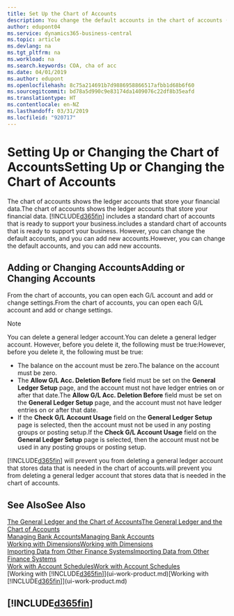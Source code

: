 ```yaml
---
title: Set Up the Chart of Accounts
description: You change the default accounts in the chart of accounts (COA), and you can add new accounts.
author: edupont04
ms.service: dynamics365-business-central
ms.topic: article
ms.devlang: na
ms.tgt_pltfrm: na
ms.workload: na
ms.search.keywords: COA, cha of acc
ms.date: 04/01/2019
ms.author: edupont
ms.openlocfilehash: 8c75a214691b7d9886958866517afbb1d68b6f60
ms.sourcegitcommit: bd78a5d990c9e83174da1409076c22df8b35eafd
ms.translationtype: HT
ms.contentlocale: en-NZ
ms.lasthandoff: 03/31/2019
ms.locfileid: "920717"
---
```

# <a name="setting-up-or-changing-the-chart-of-accounts"></a><span data-ttu-id="08bd3-103">Setting Up or Changing the Chart of Accounts</span><span class="sxs-lookup"><span data-stu-id="08bd3-103">Setting Up or Changing the Chart of Accounts</span></span>
<span data-ttu-id="08bd3-104">The chart of accounts shows the ledger accounts that store your financial data.</span><span class="sxs-lookup"><span data-stu-id="08bd3-104">The chart of accounts shows the ledger accounts that store your financial data.</span></span> [!INCLUDE[d365fin](includes/d365fin_md.md)] <span data-ttu-id="08bd3-105">includes a standard chart of accounts that is ready to support your business.</span><span class="sxs-lookup"><span data-stu-id="08bd3-105">includes a standard chart of accounts that is ready to support your business.</span></span>
<span data-ttu-id="08bd3-106">However, you can change the default accounts, and you can add new accounts.</span><span class="sxs-lookup"><span data-stu-id="08bd3-106">However, you can change the default accounts, and you can add new accounts.</span></span>  

## <a name="adding-or-changing-accounts"></a><span data-ttu-id="08bd3-107">Adding or Changing Accounts</span><span class="sxs-lookup"><span data-stu-id="08bd3-107">Adding or Changing Accounts</span></span>
<span data-ttu-id="08bd3-108">From the chart of accounts, you can open each G/L account and add or change settings.</span><span class="sxs-lookup"><span data-stu-id="08bd3-108">From the chart of accounts, you can open each G/L account and add or change settings.</span></span>

> [!NOTE]  
>   <span data-ttu-id="08bd3-109">You can delete a general ledger account.</span><span class="sxs-lookup"><span data-stu-id="08bd3-109">You can delete a general ledger account.</span></span> <span data-ttu-id="08bd3-110">However, before you delete it, the following must be true:</span><span class="sxs-lookup"><span data-stu-id="08bd3-110">However, before you delete it, the following must be true:</span></span>  
>  
>   * <span data-ttu-id="08bd3-111">The balance on the account must be zero.</span><span class="sxs-lookup"><span data-stu-id="08bd3-111">The balance on the account must be zero.</span></span>  
>   * <span data-ttu-id="08bd3-112">The **Allow G/L Acc. Deletion Before** field must be set on the **General Ledger Setup** page, and the account must not have ledger entries on or after that date.</span><span class="sxs-lookup"><span data-stu-id="08bd3-112">The **Allow G/L Acc. Deletion Before** field must be set on the **General Ledger Setup** page, and the account must not have ledger entries on or after that date.</span></span>  
>   * <span data-ttu-id="08bd3-113">If the **Check G/L Account Usage** field on the **General Ledger Setup** page is selected, then the account must not be used in any posting groups or posting setup.</span><span class="sxs-lookup"><span data-stu-id="08bd3-113">If the **Check G/L Account Usage** field on the **General Ledger Setup** page is selected, then the account must not be used in any posting groups or posting setup.</span></span>  

[!INCLUDE[d365fin](includes/d365fin_md.md)] <span data-ttu-id="08bd3-114">will prevent you from deleting a general ledger account that stores data that is needed in the chart of accounts.</span><span class="sxs-lookup"><span data-stu-id="08bd3-114">will prevent you from deleting a general ledger account that stores data that is needed in the chart of accounts.</span></span>  

## <a name="see-also"></a><span data-ttu-id="08bd3-115">See Also</span><span class="sxs-lookup"><span data-stu-id="08bd3-115">See Also</span></span>
[<span data-ttu-id="08bd3-116">The General Ledger and the Chart of Accounts</span><span class="sxs-lookup"><span data-stu-id="08bd3-116">The General Ledger and the Chart of Accounts</span></span>](finance-general-ledger.md)  
[<span data-ttu-id="08bd3-117">Managing Bank Accounts</span><span class="sxs-lookup"><span data-stu-id="08bd3-117">Managing Bank Accounts</span></span>](bank-manage-bank-accounts.md)  
[<span data-ttu-id="08bd3-118">Working with Dimensions</span><span class="sxs-lookup"><span data-stu-id="08bd3-118">Working with Dimensions</span></span>](finance-dimensions.md)  
[<span data-ttu-id="08bd3-119">Importing Data from Other Finance Systems</span><span class="sxs-lookup"><span data-stu-id="08bd3-119">Importing Data from Other Finance Systems</span></span>](across-import-data-configuration-packages.md)  
[<span data-ttu-id="08bd3-120">Work with Account Schedules</span><span class="sxs-lookup"><span data-stu-id="08bd3-120">Work with Account Schedules</span></span>](bi-how-work-account-schedule.md)  
<span data-ttu-id="08bd3-121">[Working with [!INCLUDE[d365fin](includes/d365fin_md.md)]](ui-work-product.md)</span><span class="sxs-lookup"><span data-stu-id="08bd3-121">[Working with [!INCLUDE[d365fin](includes/d365fin_md.md)]](ui-work-product.md)</span></span>  

## [!INCLUDE[d365fin](includes/free_trial_md.md)]
